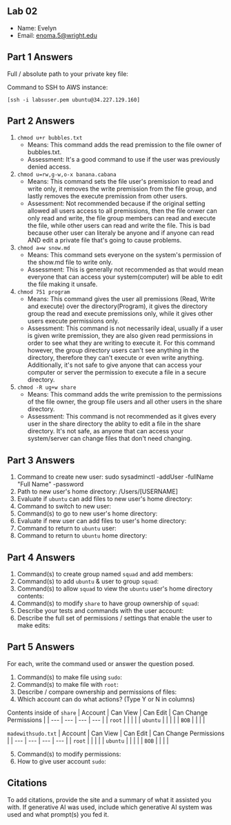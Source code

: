 ## Lab 02

- Name: Evelyn
- Email: enoma.5@wright.edu

## Part 1 Answers

Full / absolute path to your private key file: 

Command to SSH to AWS instance:
```
[ssh -i labsuser.pem ubuntu@34.227.129.160]
```

## Part 2 Answers

1. `chmod u+r bubbles.txt`
    - Means: This command adds the read premission to the file owner of bubbles.txt.
    - Assessment: It's a good command to use if the user was previously denied access.
2. `chmod u=rw,g-w,o-x banana.cabana`
    - Means: This command sets the file user's premission to read and write only, it removes the write premission from the file group, and lastly removes the execute premission from other users.
    - Assessment: Not recommended because if the original setting allowed all users access to all premissions, then the file onwer can only read and write, the file group members can read and execute the file, while other users can read and write the file. This is bad because other user can literaly be anyone and if anyone can read AND edit a private file that's going to cause problems.
3. `chmod a=w snow.md`
    - Means: This command sets everyone on the system's permission of the show.md file to write only.
    - Assessment: This is generally not recommended as that would mean everyone that can access your system(computer) will be able to edit the file making it unsafe.
4. `chmod 751 program`
    - Means: This command gives the user all premissions (Read, Write and execute) over the directory(Program), it gives the directory group the read and execute premissions only, while it gives other users execute permissions only.
    - Assessment: This command is not necessarily ideal, usually if a user is given write premission, they are also given read permissions in order to see what they are writing to execute it. For this command however, the group directory users can't see anything in the directory, therefore they can't execute or even write anything. Additionally, it's not safe to give anyone that can access your computer or server the permission to execute a file in a secure directory.
5. `chmod -R ug+w share`
    - Means: This command adds the write premission to the permissions of the file owner, the group file users and all other users in the share directory.
    - Assessment: This command is not recommended as it gives every user in the share directory the ablity to edit a file in the share directory. It's not safe, as anyone that can access your system/server can change files that don't need changing.

## Part 3 Answers

1. Command to create new user: sudo sysadminctl -addUser <USERNAME> -fullName "Full Name" -password <PASSWORD>
2. Path to new user's home directory: /Users/[USERNAME]
3. Evaluate if `ubuntu` can add files to new user's home directory:
4. Command to switch to new user:
5. Command(s) to go to new user's home directory:
6. Evaluate if new user can add files to user's home directory:
7. Command to return to `ubuntu` user:
8. Command to return to `ubuntu` home directory: 

## Part 4 Answers

1. Command(s) to create group named `squad` and add members:
2. Command(s) to add `ubuntu` & user to group `squad`:
3. Command(s) to allow `squad` to view the `ubuntu` user's home directory contents:
4. Command(s) to modify `share` to have group ownership of `squad`:
5. Describe your tests and commands with the user account:
6. Describe the full set of permissions / settings that enable the user to make edits:

## Part 5 Answers

For each, write the command used or answer the question posed.

1. Command(s) to make file using `sudo`: 
2. Command(s) to make file with `root`:
3. Describe / compare ownership and permissions of files:
4. Which account can do what actions? (Type Y or N in columns)

Contents inside of `share`
| Account   | Can View  | Can Edit  | Can Change Permissions    |
| ---       | ---       | ---       | ---                       |
| `root`    |           |           |                           |
| `ubuntu`  |           |           |                           |
| `BOB`     |           |           |                           |

`madewithsudo.txt`
| Account   | Can View  | Can Edit  | Can Change Permissions    |
| ---       | ---       | ---       | ---                       |
| `root`    |           |           |                           |
| `ubuntu`  |           |           |                           |
| `BOB`     |           |           |                           |

5. Command(s) to modify permissions:
6. How to give user account `sudo`:

## Citations

To add citations, provide the site and a summary of what it assisted you with.  If generative AI was used, include which generative AI system was used and what prompt(s) you fed it.
